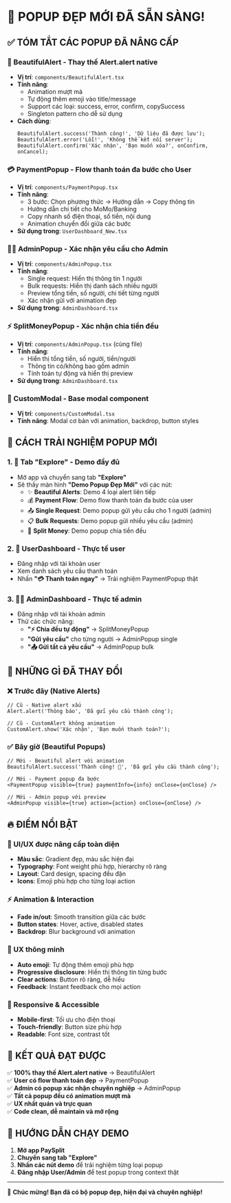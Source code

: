 # 🎉 POPUP ĐẸP MỚI ĐÃ SẴN SÀNG!

## ✅ TÓM TẮT CÁC POPUP ĐÃ NÂNG CẤP

### 🔔 BeautifulAlert - Thay thế Alert.alert native
- **Vị trí**: `components/BeautifulAlert.tsx`
- **Tính năng**: 
  - Animation mượt mà
  - Tự động thêm emoji vào title/message
  - Support các loại: success, error, confirm, copySuccess
  - Singleton pattern cho dễ sử dụng
- **Cách dùng**: 
  ```tsx
  BeautifulAlert.success('Thành công!', 'Dữ liệu đã được lưu');
  BeautifulAlert.error('Lỗi!', 'Không thể kết nối server');
  BeautifulAlert.confirm('Xác nhận', 'Bạn muốn xóa?', onConfirm, onCancel);
  ```

### 💳 PaymentPopup - Flow thanh toán đa bước cho User
- **Vị trí**: `components/PaymentPopup.tsx`
- **Tính năng**: 
  - 3 bước: Chọn phương thức → Hướng dẫn → Copy thông tin
  - Hướng dẫn chi tiết cho MoMo/Banking
  - Copy nhanh số điện thoại, số tiền, nội dung
  - Animation chuyển đổi giữa các bước
- **Sử dụng trong**: `UserDashboard_New.tsx`

### 👨‍💼 AdminPopup - Xác nhận yêu cầu cho Admin
- **Vị trí**: `components/AdminPopup.tsx` 
- **Tính năng**:
  - Single request: Hiển thị thông tin 1 người
  - Bulk requests: Hiển thị danh sách nhiều người
  - Preview tổng tiền, số người, chi tiết từng người
  - Xác nhận gửi với animation đẹp
- **Sử dụng trong**: `AdminDashboard.tsx`

### ⚡ SplitMoneyPopup - Xác nhận chia tiền đều
- **Vị trí**: `components/AdminPopup.tsx` (cùng file)
- **Tính năng**:
  - Hiển thị tổng tiền, số người, tiền/người
  - Thông tin có/không bao gồm admin
  - Tính toán tự động và hiển thị preview
- **Sử dụng trong**: `AdminDashboard.tsx`

### 🎨 CustomModal - Base modal component
- **Vị trí**: `components/CustomModal.tsx`
- **Tính năng**: Modal cơ bản với animation, backdrop, button styles

## 🚀 CÁCH TRẢI NGHIỆM POPUP MỚI

### 1. 📱 Tab "Explore" - Demo đầy đủ
- Mở app và chuyển sang tab **"Explore"** 
- Sẽ thấy màn hình **"Demo Popup Đẹp Mới"** với các nút:
  - ✨ **Beautiful Alerts**: Demo 4 loại alert liên tiếp
  - 💰 **Payment Flow**: Demo flow thanh toán đa bước của user
  - 📤 **Single Request**: Demo popup gửi yêu cầu cho 1 người (admin)
  - 📋 **Bulk Requests**: Demo popup gửi nhiều yêu cầu (admin)
  - 💸 **Split Money**: Demo popup chia tiền đều

### 2. 👤 UserDashboard - Thực tế user
- Đăng nhập với tài khoản user
- Xem danh sách yêu cầu thanh toán
- Nhấn **"💳 Thanh toán ngay"** → Trải nghiệm PaymentPopup thật

### 3. 👨‍💼 AdminDashboard - Thực tế admin  
- Đăng nhập với tài khoản admin
- Thử các chức năng:
  - **"⚡ Chia đều tự động"** → SplitMoneyPopup
  - **"Gửi yêu cầu"** cho từng người → AdminPopup single
  - **"📤 Gửi tất cả yêu cầu"** → AdminPopup bulk

## 🎯 NHỮNG GÌ ĐÃ THAY ĐỔI

### ❌ Trước đây (Native Alerts)
```tsx
// Cũ - Native alert xấu
Alert.alert('Thông báo', 'Đã gửi yêu cầu thành công');

// Cũ - CustomAlert không animation
CustomAlert.show('Xác nhận', 'Bạn muốn thanh toán?');
```

### ✅ Bây giờ (Beautiful Popups)
```tsx
// Mới - Beautiful alert với animation
BeautifulAlert.success('Thành công! 🎉', 'Đã gửi yêu cầu thành công');

// Mới - Payment popup đa bước  
<PaymentPopup visible={true} paymentInfo={info} onClose={onClose} />

// Mới - Admin popup với preview
<AdminPopup visible={true} action={action} onClose={onClose} />
```

## 🔥 ĐIỂM NỔI BẬT

### 🎨 UI/UX được nâng cấp toàn diện
- **Màu sắc**: Gradient đẹp, màu sắc hiện đại
- **Typography**: Font weight phù hợp, hierarchy rõ ràng  
- **Layout**: Card design, spacing đều đặn
- **Icons**: Emoji phù hợp cho từng loại action

### ⚡ Animation & Interaction
- **Fade in/out**: Smooth transition giữa các bước
- **Button states**: Hover, active, disabled states
- **Backdrop**: Blur background với animation

### 🧠 UX thông minh
- **Auto emoji**: Tự động thêm emoji phù hợp
- **Progressive disclosure**: Hiển thị thông tin từng bước
- **Clear actions**: Button rõ ràng, dễ hiểu
- **Feedback**: Instant feedback cho mọi action

### 📱 Responsive & Accessible  
- **Mobile-first**: Tối ưu cho điện thoại
- **Touch-friendly**: Button size phù hợp
- **Readable**: Font size, contrast tốt

## 🎯 KẾT QUẢ ĐẠT ĐƯỢC

✅ **100% thay thế Alert.alert native** → BeautifulAlert  
✅ **User có flow thanh toán đẹp** → PaymentPopup  
✅ **Admin có popup xác nhận chuyên nghiệp** → AdminPopup  
✅ **Tất cả popup đều có animation mượt mà**  
✅ **UX nhất quán và trực quan**  
✅ **Code clean, dễ maintain và mở rộng**  

## 🚀 HƯỚNG DẪN CHẠY DEMO

1. **Mở app PaySplit**
2. **Chuyển sang tab "Explore"** 
3. **Nhấn các nút demo** để trải nghiệm từng loại popup
4. **Đăng nhập User/Admin** để test popup trong context thật

---

🎉 **Chúc mừng! Bạn đã có bộ popup đẹp, hiện đại và chuyên nghiệp!**
